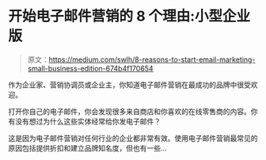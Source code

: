# 开始电子邮件营销的 8 个理由:小型企业版

> 原文：<https://medium.com/swlh/8-reasons-to-start-email-marketing-small-business-edition-674b4f170654>

作为企业家、营销协调员或企业主，你知道电子邮件营销在最成功的品牌中很受欢迎。

打开你自己的电子邮件，你会发现很多来自商店和你喜欢的在线零售商的内容。你有没有想过为什么这些实体经常给你发电子邮件？

这是因为电子邮件营销对任何行业的企业都非常有效。使用电子邮件营销最常见的原因包括提供折扣和建立品牌知名度，但也有一些…